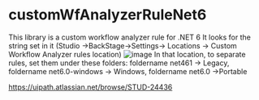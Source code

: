 # customWfAnalyzerRuleNet6

This library is a custom workflow analyzer rule for .NET 6
It looks for the string set in it (Studio ->BackStage->Settings-> Locations -> Custom Workflow Analyzer rules location)
![image](https://user-images.githubusercontent.com/93514663/215098556-c2efe3bc-1f46-4e51-b406-cef713edc261.png)
In that location, to separate rules, set them under these folders:
foldername net461 -> Legacy,
 foldername  net6.0-windows -> Windows,
 foldername net6.0  ->Portable

https://uipath.atlassian.net/browse/STUD-24436
